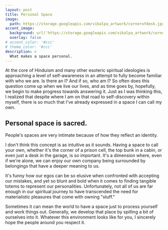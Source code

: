 ```yaml
---
layout: post
title: Personal Space
image: 
  path: https://storage.googleapis.com/vikalpa_artwork/cornerofdesk.jpg  
accent_image: 
  background: url('https://storage.googleapis.com/vikalpa_artwork/cornerofdesk.jpg  ') center/cover
  overlay: false
# accent_color: '#ccc'
# theme_color: '#ccc'
description: >
  What makes a space personal.
---
```


At the core of Hinduism and many other esoteric spiritual ideologies is approaching a level of self-awareness in an attempt to fully become familiar with who we are. Is there an I? And if so, who am I? So often does this question come up when we live our lives, and as time goes by, hopefully, we begin to make progress towards answering it. Just as I was thinking this, I realized that despite where I am on that road to self-discovery within myself, there is so much that I've already expressed in a space I can call my own. 

## Personal space is sacred.  

People's spaces are very intimate because of how they reflect an identity.

I don't think this concept is as intuitive as it sounds. Having a space to call your own, whether it's the corner of a prison cell, the top bunk in a cabin, or even just a desk in the garage, is so important. It's a dimension where, even if we're alone, we can enjoy our own company being surrounded by belongings that have a deeper meaning to us.

It's funny how our egos can be so elusive when confronted with accepting our mistakes, and yet so blunt and bold when it comes to finding tangible totems to represent our personalities. Unfortunately, not all of us are far enough in our spiritual journey to have transcended the need for materialistic pleasures that come with owning "stuff."

Sometimes it can mean the world to have a space just to process yourself and work things out. Generally, we develop that place by spilling a bit of ourselves into it. Whatever this environment looks like for you, I sincerely hope the people around you respect it.